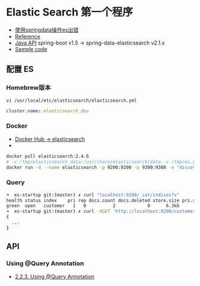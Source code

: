 # Elastic Search 第一个程序

- [使用springdata操作es出错](https://mp.weixin.qq.com/s/2P85VockSOhZolU7s7xxTw)
- [Reference](https://docs.spring.io/spring-data/elasticsearch/docs/2.1.x/reference/html/)
- [Java API](https://docs.spring.io/spring-data/elasticsearch/docs/2.1.x/api/) spring-boot v1.5 -> spring-data-elasticsearch v2.1.x
- [Sample code](https://github.com/spring-projects/spring-boot/tree/1.5.x/spring-boot-samples/spring-boot-sample-data-elasticsearch)

## 配置 ES

### Homebrew版本
`vi /usr/local/etc/elasticsearch/elasticsearch.yml`

```yaml
cluster.name: elasticsearch_dev
```
### Docker

- [Docker Hub -> elasticsearch](https://hub.docker.com/_/elasticsearch)
- [](https://www.elastic.co/guide/en/elasticsearch/reference/6.x/docker.html)

```bash
docker pull elasticsearch:2.4.6
# -v /tmp/elasticsearch_data:/usr/share/elasticsearch/data -v /tmp/es.yml:/usr/share/elasticsearch/config/elasticsearch.yml 
docker run -d --name elasticsearch -p 9200:9200 -p 9300:9300 -e "discovery.type=single-node" elasticsearch:2.4.6
```

### Query

```bash
➜  es-startup git:(master) ✗ curl "localhost:9200/_cat/indices?v"
health status index    pri rep docs.count docs.deleted store.size pri.store.size 
green  open   customer   1   0          2            0      6.3kb          6.3kb
➜  es-startup git:(master) ✗ curl -XGET 'http://localhost:9200/customer/_search?q=*&pretty'
{
  ...
}
```

## API

### Using @Query Annotation

- [2.2.3. Using @Query Annotation](https://docs.spring.io/spring-data/elasticsearch/docs/current/reference/html/#elasticsearch.query-methods.at-query)